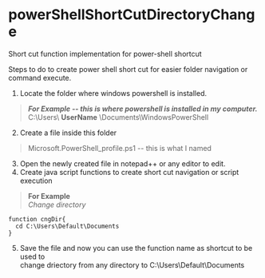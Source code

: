 # powerShellShortCutDirectoryChange
Short cut function implementation for power-shell shortcut

Steps to do to create power shell short cut for easier folder navigation or command execute.

1. Locate the folder where windows powershell is installed.

  > ***For Example -- this is where powershell is installed in my computer.*** <br/>
  > C:\Users\ **UserName** \Documents\WindowsPowerShell
   
2. Create a file inside this folder 
  > Microsoft.PowerShell_profile.ps1 -- this is what I named
3. Open the newly created file in notepad++ or any editor to edit.
4. Create java script functions to create short cut navigation or script execution

> **For Example** <br/>
> *Change directory*
``` 
function cngDir{
  cd C:\Users\Default\Documents
} 
```
5. Save the file and now you can use the function name as shortcut to be used to <br/> change driectory from any directory to C:\Users\Default\Documents
  
